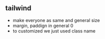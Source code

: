 ## tailwind
- make everyone as same and general size
- margin, paddign in general 0
- to customized we just used class name
